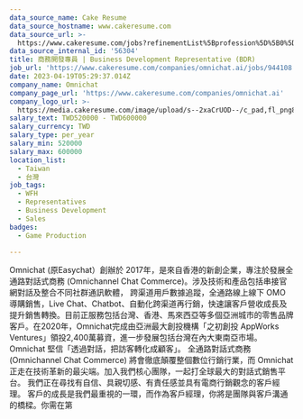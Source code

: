 ```yaml
---
data_source_name: Cake Resume
data_source_hostname: www.cakeresume.com
data_source_url: >-
  https://www.cakeresume.com/jobs?refinementList%5Bprofession%5D%5B0%5D=game-production&range%5Bsalary_range%5D%5Bmin%5D=100000
data_source_internal_id: '56304'
title: 商務開發專員 | Business Development Representative (BDR)
job_url: 'https://www.cakeresume.com/companies/omnichat.ai/jobs/944108'
date: 2023-04-19T05:29:37.014Z
company_name: Omnichat
company_page_url: 'https://www.cakeresume.com/companies/omnichat.ai'
company_logo_url: >-
  https://media.cakeresume.com/image/upload/s--2xaCrUOD--/c_pad,fl_png8,h_200,w_200/v1658128844/gjkluemw6bahwi1ametr.png
salary_text: TWD520000 - TWD600000
salary_currency: TWD
salary_type: per_year
salary_min: 520000
salary_max: 600000
location_list:
  - Taiwan
  - 台灣
job_tags:
  - WFH
  - Representatives
  - Business Development
  - Sales
badges:
  - Game Production

---
```


Omnichat (原Easychat）創辦於 2017年，是來自香港的新創企業，專注於發展全通路對話式商務 (Omnichannel Chat Commerce)。涉及技術和產品包括串接官網對話及整合不同社群通訊軟體， 跨渠道用戶數據追蹤，全通路線上線下 OMO 導購銷售，Live Chat、Chatbot、自動化跨渠道再行銷，快速讓客戶營收成長及提升銷售轉換。目前正服務包括台灣、香港、馬來西亞等多個亞洲城市的零售品牌客戶。在2020年，Omnichat完成由亞洲最大創投機構「之初創投 AppWorks Ventures」領投2,400萬募資，進一步發展包括台灣在內大東南亞市場。 Omnichat 堅信「透過對話，把訪客轉化成顧客」。 全通路對話式商務 (Omnichannel Chat Commerce) 將會徹底顛覆整個數位行銷行業，而 Omnichat 正走在技術革新的最尖端。加入我們核心團隊，一起打全球最大的對話式銷售平台。 我們正在尋找有自信、具親切感、有責任感並具有電商行銷觀念的客戶經理。 客戶的成長是我們最重視的一環，而作為客戶經理，你將是團隊與客戶溝通的橋樑。你需在第